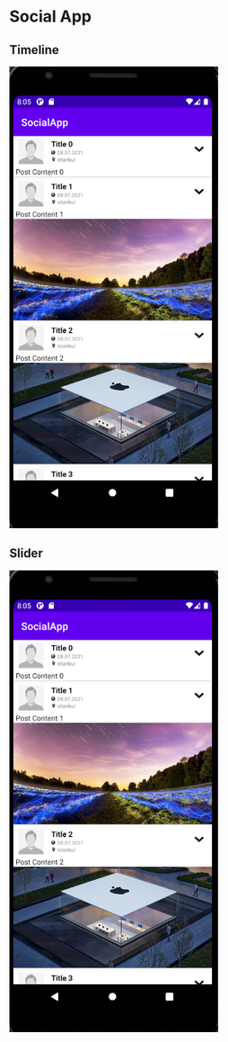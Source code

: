# Social App

## Timeline

![Timeline](screenshots/Timeline.png)

## Slider

![Slider](screenshots/Timeline.png)